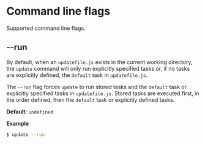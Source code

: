 # Command line flags

Supported command line flags.

## --run

By default, when an `updatefile.js` exists in the current working directory, the `update` command will only run explicitly specified tasks or, if no tasks are explicitly defined, the `default` task in `updatefile.js`.

The `--run` flag forces `update` to run stored tasks and the `default` task or explicitly specified tasks in `updatefile.js`. Stored tasks are executed first, in the order defined, then the `default` task or explicitly defined tasks.

**Default**: `undefined`

**Example**

```sh
$ update --run
```
